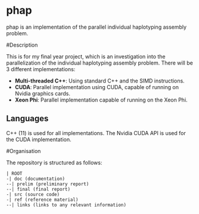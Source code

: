# phap

phap is an implementation of the parallel individual haplotyping assembly problem. 

#Description 

This is for my final year project, which is an investigation into the parallelization of the individual haplotyping assembly problem. There will be 3 different implementations:
* __Multi-threaded C++__: Using standard C++ and the SIMD instructions.
* __CUDA__: Parallel implementation using CUDA, capable of running on Nvidia graphics cards. 
* __Xeon Phi__: Parallel implementation capable of running on the Xeon Phi.

## Languages

C++ (11) is used for all implementations. The Nvidia CUDA API is used for the CUDA implementation.

#Organisation 

The repository is structured as follows:

```
| ROOT
-| doc (documentation)
--| prelim (preliminary report)
--| final (final report)
-| src (source code)
-| ref (reference material)
--| links (links to any relevant information)
```
